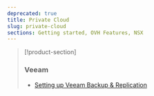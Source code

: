 ```yaml
---
deprecated: true
title: Private Cloud
slug: private-cloud
sections: Getting started, OVH Features, NSX
---
```


> [!product-section]
>
> ### Veeam
>
> - [Setting up Veeam Backup & Replication](https://docs.ovh.com/lt/storage/veeam-backup-replication/)
>